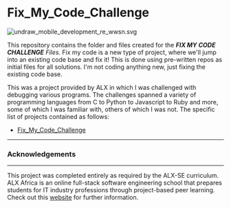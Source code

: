 
# Fix_My_Code_Challenge

![undraw_mobile_development_re_wwsn.svg](https://user-images.githubusercontent.com/110098940/219950176-b01d033c-dde0-4727-879b-cfe5575af5e0.png)

This repository contains the folder and files created for the _**FIX MY CODE CHALLENGE** Files._
Fix my code is a new type of project, where we'll jump into an existing code base and fix it! This is done using pre-written repos as initial files for all solutions. I'm not coding anything new, just fixing the existing code base.

This was a project provided by ALX in which I was challenged with debugging various programs. The challenges spanned a variety of programming languages from C to Python to Javascript to Ruby and more, some of which I was familiar with, others of which I was not. The specific list of projects contained as follows: 
- [Fix_My_Code_Challenge](https://github.com/Karlie-crypto/Fix_My_Code_Challenge/tree/main/0x00-challenge)



---

### Acknowledgements 
___
This project was completed entirely as required by the ALX-SE curriculum. ALX Africa is an online full-stack software engineering school that prepares students for IT industry professions through project-based peer learning. Check out this <a href="https://www.alxafrica.com/software-engineering-2022">website</a> for further information.
